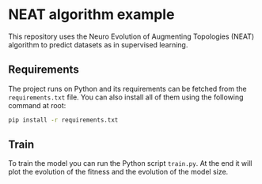 # NEAT algorithm example
This repository uses the Neuro Evolution of Augmenting Topologies (NEAT) algorithm to predict datasets as in supervised learning.

## Requirements
The project runs on Python and its requirements can be fetched from the `requirements.txt` file. You can also install all of them using the following command at root:
```bash
pip install -r requirements.txt
```

## Train
To train the model you can run the Python script `train.py`. At the end it will plot the evolution of the fitness and the evolution of the model size.
